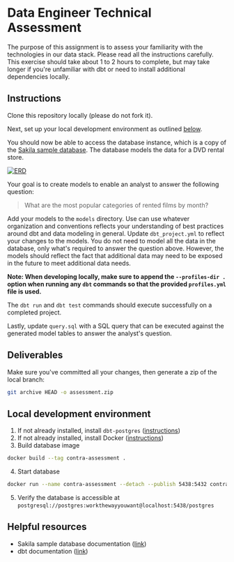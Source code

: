# Data Engineer Technical Assessment

The purpose of this assignment is to assess your familiarity with the technologies in our data stack. Please read all the instructions carefully. This exercise should take about 1 to 2 hours to complete, but may take longer if you're unfamiliar with dbt or need to install additional dependencies locally.

## Instructions

Clone this repository locally (please do not fork it).

Next, set up your local development environment as outlined [below](#local-development-environment).

You should now be able to access the database instance, which is a copy of the [Sakila sample database](https://github.com/jOOQ/sakila). The database models the data for a DVD rental store.

[![ERD](https://www.jooq.org/img/sakila.png)](https://www.jooq.org/sakila)

Your goal is to create models to enable an analyst to answer the following question:

> What are the most popular categories of rented films by month?

Add your models to the `models` directory. Use can use whatever organization and conventions reflects your understanding of best practices around dbt and data modeling in general. Update `dbt_project.yml` to reflect your changes to the models. You do not need to model all the data in the database, only what's required to answer the question above. However, the models should reflect the fact that additional data may need to be exposed in the future to meet additional data needs.

**Note: When developing locally, make sure to append the `--profiles-dir .` option when running any `dbt` commands so that the provided `profiles.yml` file is used.**

The `dbt run` and `dbt test` commands should execute successfully on a completed project.

Lastly, update `query.sql` with a SQL query that can be executed against the generated model tables to answer the analyst's question.

## Deliverables

Make sure you've committed all your changes, then generate a zip of the local branch:

```sh
git archive HEAD -o assessment.zip
```

## Local development environment

1. If not already installed, install `dbt-postgres` ([instructions](https://docs.getdbt.com/dbt-cli/install/overview))
2. If not already installed, install Docker ([instructions](https://docs.docker.com/get-docker/))
3. Build database image

```sh
docker build --tag contra-assessment .
```

4. Start database

```sh
docker run --name contra-assessment --detach --publish 5438:5432 contra-assessment
```

5. Verify the database is accessible at `postgresql://postgres:workthewayyouwant@localhost:5438/postgres`

## Helpful resources

- Sakila sample database documentation ([link](https://github.com/jOOQ/sakila))
- dbt documentation ([link](https://docs.getdbt.com/docs/introduction))

